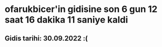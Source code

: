 # ofarukbicer'in gidisine son 6 gun 12 saat 16 dakika 11 saniye kaldi

## Gidis tarihi: 30.09.2022 :(